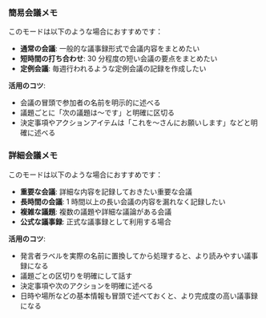 ### 簡易会議メモ

このモードは以下のような場合におすすめです：

- **通常の会議**: 一般的な議事録形式で会議内容をまとめたい
- **短時間の打ち合わせ**: 30 分程度の短い会議の要点をまとめたい
- **定例会議**: 毎週行われるような定例会議の記録を作成したい

**活用のコツ**:

- 会議の冒頭で参加者の名前を明示的に述べる
- 議題ごとに「次の議題は～です」と明確に区切る
- 決定事項やアクションアイテムは「これを～さんにお願いします」などと明確に述べる

### 詳細会議メモ

このモードは以下のような場合におすすめです：

- **重要な会議**: 詳細な内容を記録しておきたい重要な会議
- **長時間の会議**: 1 時間以上の長い会議の内容を漏れなく記録したい
- **複雑な議題**: 複数の議題や詳細な議論がある会議
- **公式な議事録**: 正式な議事録として利用する場合

**活用のコツ**:

- 発言者ラベルを実際の名前に置換してから処理すると、より読みやすい議事録になる
- 議題ごとの区切りを明確にして話す
- 決定事項や次のアクションを明確に述べる
- 日時や場所などの基本情報も冒頭で述べておくと、より完成度の高い議事録になる
